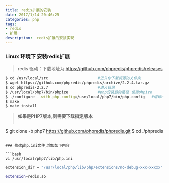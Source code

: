 ```yaml
---
title: redis扩展的安装
date: 2017/1/14 20:46:25
categories: php
tags: 
- redis
- 扩展
description:  redis扩展的安装实现
---
```


### Linux 环境下 安装redis扩展
>redis 驱动：下载地址为:https://github.com/phpredis/phpredis/releases

```bash
$ cd /usr/local/src                      #进入你下载资源的文件夹
$ wget https://github.com/phpredis/phpredis/archive/2.2.4.tar.gz
$ cd phpredis-2.2.7                      #进入目录
$ /usr/local/php7/bin/phpize             #php安装后的路径 使用phpize
$ ./configure --with-php-config=/usr/local/php7/bin/php-config   #编译redis扩展
$ make
$ make install
```

> **如果是PHP7版本,则需要下载指定版本**
>```
$ git clone -b php7 https://github.com/phpredis/phpredis.git
$ cd ./phpredis   
 ```

### 修改php.ini文件,增加如下内容

```bash
vi /usr/local/php7/lib/php.ini

```

```bash
extension_dir = "/usr/local/php/lib/php/extensions/no-debug-xxx-xxxxx" #根据自己的文件夹名改写

extension=redis.so
```
